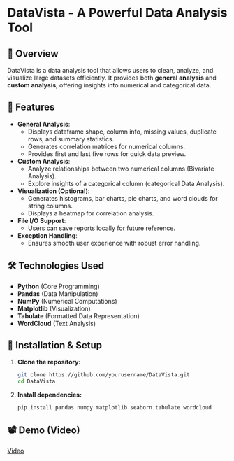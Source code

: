 # DataVista - A Powerful Data Analysis Tool  

## 📌 Overview  
DataVista is a data analysis tool that allows users to clean, analyze, and visualize large datasets efficiently. It provides both **general analysis** and **custom analysis**, offering insights into numerical and categorical data.  

## 🚀 Features  
- **General Analysis**:  
  - Displays dataframe shape, column info, missing values, duplicate rows, and summary statistics.  
  - Generates correlation matrices for numerical columns.  
  - Provides first and last five rows for quick data preview.  
- **Custom Analysis**:  
  - Analyze relationships between two numerical columns (Bivariate Analysis).  
  - Explore insights of a categorical column (categorical Data Analysis).  
- **Visualization (Optional)**:  
  - Generates histograms, bar charts, pie charts, and word clouds for string columns.  
  - Displays a heatmap for correlation analysis.  
- **File I/O Support**:  
  - Users can save reports locally for future reference.  
- **Exception Handling**:  
  - Ensures smooth user experience with robust error handling.  

## 🛠️ Technologies Used  
- **Python** (Core Programming)  
- **Pandas** (Data Manipulation)  
- **NumPy** (Numerical Computations)  
- **Matplotlib** (Visualization)   
- **Tabulate** (Formatted Data Representation)  
- **WordCloud** (Text Analysis)  

## 📌 Installation & Setup  
1. **Clone the repository:**  
   ```bash
   git clone https://github.com/yourusername/DataVista.git
   cd DataVista
   
2. **Install dependencies:**  
   ```bash
   pip install pandas numpy matplotlib seaborn tabulate wordcloud

  ## 📽️ Demo (Video)
  [Video](https://drive.google.com/file/d/1QfAERU83-w-Afb1uwLRVIRkjCRqn8vUi/view?usp=drive_link)

 

